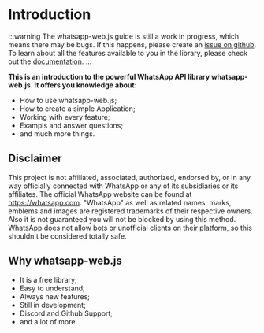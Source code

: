 # Introduction

:::warning
The whatsapp-web.js guide is still a work in progress, which means there may be bugs. If this happens, please create an [issue on github](https://github.com/wwebjs/wwebjs.dev/issues/new). To learn about all the features available to you in the library, please check out the [documentation](https://docs.wwebjs.dev/).
:::

**This is an introduction to the powerful WhatsApp API library whatsapp-web.js. It offers you knowledge about:**

- How to use whatsapp-web.js;
- How to create a simple Application;
- Working with every feature;
- Exampls and answer questions;
- and much more things.

<!-- an incredible number of ways to interact with WhatsApp. You can run a WhatsApp API client that connects through the WhatsApp Web browser app. It uses Puppeteer to run a real instance of Whatsapp Web to avoid getting blocked. --->

## Disclaimer

This project is not affiliated, associated, authorized, endorsed by, or in any way officially connected with WhatsApp or any of its subsidiaries or its affiliates. The official WhatsApp website can be found at https://whatsapp.com. "WhatsApp" as well as related names, marks, emblems and images are registered trademarks of their respective owners. Also it is not guaranteed you will not be blocked by using this method. WhatsApp does not allow bots or unofficial clients on their platform, so this shouldn't be considered totally safe.

## Why whatsapp-web.js

- It is a free library;
- Easy to understand;
- Always new features;
- Still in development;
- Discord and Github Support;
- and a lot of more.

<!--- Create your Website/App/Bots/and more -> //create changing HTML on this --->
